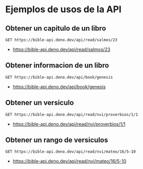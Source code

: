 

# Ejemplos de usos de la API

## Obtener un capitulo de un libro 

```http
GET https://bible-api.deno.dev/api/read/salmos/23
```

* https://bible-api.deno.dev/api/read/salmos/23


## Obtener informacion de un libro 

```http
GET https://bible-api.deno.dev/api/book/genesis
```
* https://bible-api.deno.dev/api/book/genesis

## Obtener un versiculo 

```http
GET https://bible-api.deno.dev/api/read/nvi/proverbios/1/1
```

* https://bible-api.deno.dev/api/read/nvi/proverbios/1/1

## Obtener un rango de versiculos

```http
GET https://bible-api.deno.dev/api/read/nvi/mateo/16/5-10
```

* https://bible-api.deno.dev/api/read/nvi/mateo/16/5-10
